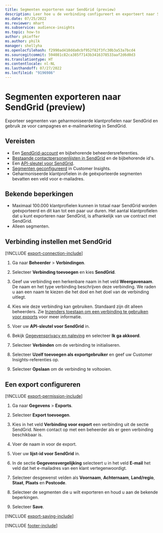 ```yaml
---
title: Segmenten exporteren naar SendGrid (preview)
description: Leer hoe u de verbinding configureert en exporteert naar SendGrid.
ms.date: 07/25/2022
ms.reviewer: mhart
ms.subservice: audience-insights
ms.topic: how-to
author: pkieffer
ms.author: philk
manager: shellyha
ms.openlocfilehash: f2990ad410dda0cbf952f82f3fc30b3a53a7bcd4
ms.sourcegitcommit: 594081c82ca385f7143b3416378533aaf2d6d0d3
ms.translationtype: HT
ms.contentlocale: nl-NL
ms.lasthandoff: 07/27/2022
ms.locfileid: "9196986"
---
```

# <a name="export-segments-to-sendgrid-preview"></a>Segmenten exporteren naar SendGrid (preview)

Exporteer segmenten van geharmoniseerde klantprofielen naar SendGrid en gebruik ze voor campagnes en e-mailmarketing in SendGrid.

## <a name="prerequisites"></a>Vereisten

- Een [SendGrid-account](https://sendgrid.com/) en bijbehorende beheerdersreferenties.
- [Bestaande contactpersonenlijsten in SendGrid](https://sendgrid.com/docs/ui/managing-contacts/create-and-manage-contacts/#manage-contacts) en de bijbehorende id's.
- Een [API-sleutel voor SendGrid](https://sendgrid.com/docs/ui/account-and-settings/api-keys/).
- [Segmenten geconfigureerd](segments.md) in Customer Insights.
- Geharmoniseerde klantprofielen in de geëxporteerde segmenten bevatten een veld voor e-mailadres.

## <a name="known-limitations"></a>Bekende beperkingen

- Maximaal 100.000 klantprofielen kunnen in totaal naar SendGrid worden geëxporteerd en dit kan tot een paar uur duren. Het aantal klantprofielen dat u kunt exporteren naar SendGrid, is afhankelijk van uw contract met SendGrid.
- Alleen segmenten.

## <a name="set-up-connection-to-sendgrid"></a>Verbinding instellen met SendGrid

[!INCLUDE [export-connection-include](includes/export-connection-admn.md)]

1. Ga naar **Beheerder** > **Verbindingen**.

1. Selecteer **Verbinding toevoegen** en kies **SendGrid**.

1. Geef uw verbinding een herkenbare naam in het veld **Weergavenaam**. De naam en het type verbinding beschrijven deze verbinding. We raden u aan een naam te kiezen die het doel en het doel van de verbinding uitlegt.

1. Kies wie deze verbinding kan gebruiken. Standaard zijn dit alleen beheerders. Zie [Inzenders toestaan om een verbinding te gebruiken voor exports](connections.md#allow-contributors-to-use-a-connection-for-exports) voor meer informatie.

1. Voer uw **API-sleutel voor SendGrid** in.

1. Bekijk [Gegevensprivacy en naleving](connections.md#data-privacy-and-compliance) en selecteer **Ik ga akkoord**.

1. Selecteer **Verbinden** om de verbinding te initialiseren.

1. Selecteer **Uzelf toevoegen als exportgebruiker** en geef uw Customer Insights-referenties op.

1. Selecteer **Opslaan** om de verbinding te voltooien.

## <a name="configure-an-export"></a>Een export configureren

[!INCLUDE [export-permission-include](includes/export-permission.md)]

1. Ga naar **Gegevens** > **Exports**.

1. Selecteer **Export toevoegen**.

1. Kies in het veld **Verbinding voor export** een verbinding uit de sectie SendGrid. Neem contact op met een beheerder als er geen verbinding beschikbaar is.

1. Voer de naam in voor de export.

1. Voer uw **lijst-id voor SendGrid** in.

1. In de sectie **Gegevensvergelijking** selecteert u in het veld **E-mail** het veld dat het e-mailadres van een klant vertegenwoordigt.

1. Selecteer desgewenst velden als **Voornaam**, **Achternaam**, **Land/regio**, **Staat**, **Plaats** en **Postcode**.

1. Selecteer de segmenten die u wilt exporteren en houd u aan de bekende beperkingen.

1. Selecteer **Save**.

[!INCLUDE [export-saving-include](includes/export-saving.md)]

[!INCLUDE [footer-include](includes/footer-banner.md)]
